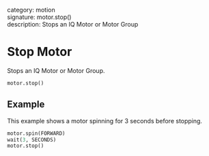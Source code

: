 category: motion  
signature: motor.stop()  
description: Stops an IQ Motor or Motor Group  

# Stop Motor

Stops an IQ Motor or Motor Group.

```python
motor.stop()
```

## Example

This example shows a motor spinning for 3 seconds before stopping.

```python
motor.spin(FORWARD)
wait(3, SECONDS)
motor.stop()
```

<advanced>
</advanced>
